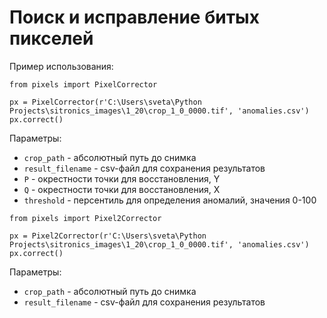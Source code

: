 # Поиск и исправление битых пикселей

Пример использования:

```
from pixels import PixelCorrector

px = PixelCorrector(r'C:\Users\sveta\Python Projects\sitronics_images\1_20\crop_1_0_0000.tif', 'anomalies.csv')
px.correct()
```

Параметры:

- ```crop_path``` - абсолютный путь до снимка
- ```result_filename``` - csv-файл для сохранения результатов
- ```P``` - окрестности точки для восстановления, Y
- ```Q``` - окрестности точки для восстановления, X
- ```threshold``` - персентиль для определения аномалий, значения 0-100

```
from pixels import Pixel2Corrector

px = Pixel2Corrector(r'C:\Users\sveta\Python Projects\sitronics_images\1_20\crop_1_0_0000.tif', 'anomalies.csv')
px.correct()
```

Параметры:

- ```crop_path``` - абсолютный путь до снимка
- ```result_filename``` - csv-файл для сохранения результатов

